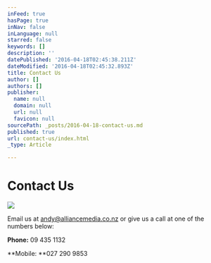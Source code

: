```yaml
---
inFeed: true
hasPage: true
inNav: false
inLanguage: null
starred: false
keywords: []
description: ''
datePublished: '2016-04-18T02:45:38.211Z'
dateModified: '2016-04-18T02:45:32.893Z'
title: Contact Us
author: []
authors: []
publisher:
  name: null
  domain: null
  url: null
  favicon: null
sourcePath: _posts/2016-04-18-contact-us.md
published: true
url: contact-us/index.html
_type: Article

---
```

# Contact Us
![](https://the-grid-user-content.s3-us-west-2.amazonaws.com/4bacf485-bd8a-43d3-bced-c14fef2afc93.jpg)

Email us at [andy@alliancemedia.co.nz][0] or give us a call at one of the numbers below:

**Phone:** 09 435 1132

**Mobile: **027 290 9853

[0]: mailto:andy@alliancemedia.co.nz